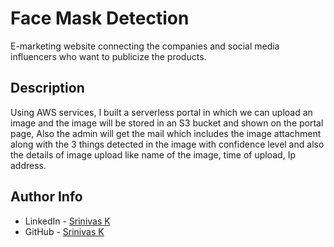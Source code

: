 # Face Mask Detection
E-marketing website connecting the companies and social media influencers who want to publicize the products.

## Description

Using AWS services, I built a serverless portal in which we can upload an image and the image will be stored in an S3 bucket and shown on the portal page, Also the admin will get the mail which includes the image attachment along with the 3 things detected in the image with confidence level and also the details of image upload like name of the image, time of upload, Ip address.  

## Author Info

- LinkedIn - [Srinivas K](https://www.linkedin.com/in/srinivas-konduri/)
- GitHub - [Srinivas K](https://github.com/srinivaskool)

